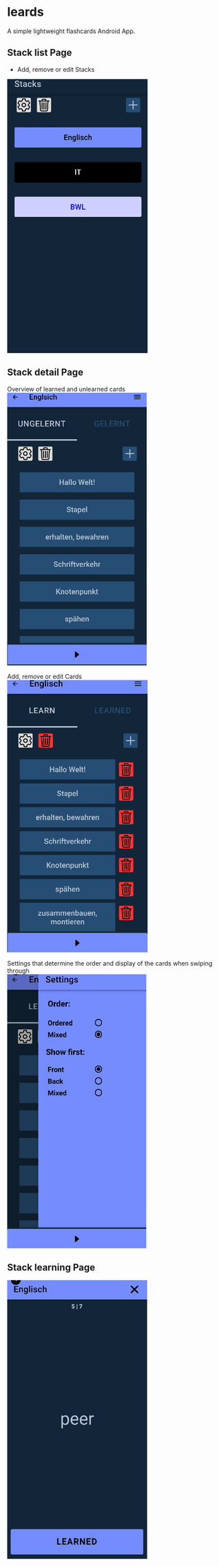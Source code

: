 
# leards


A simple lightweight flashcards Android App.


## Stack list Page
- Add, remove or edit Stacks

![App Screenshot](stackPage.png)

## Stack detail Page
Overview of learned and unlearned cards  
![App Screenshot](stackDetailPage.png)  

Add, remove or edit Cards  
![App Screenshot](stackDetailDeletePage.png)  

Settings that determine the order and display of the cards when swiping through  
![App Screenshot](stackDetailSettingsPage.png)  

## Stack learning Page
![App Screenshot](stackLearnPage.png) 
